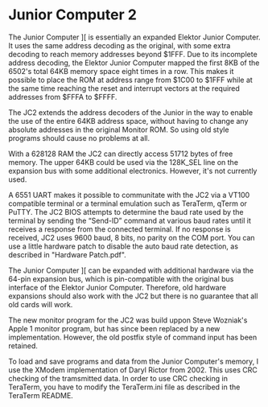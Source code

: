 # Junior Computer 2

The Junior Computer ][ is essentially an expanded Elektor Junior Computer. It uses the same address decoding as the original, with some extra decoding to reach memory addresses beyond $1FFF.
Due to its incomplete address decoding, the Elektor Junior Computer mapped the first 8KB of the 6502's total 64KB memory space eight times in a row. 
This makes it possible to place the ROM at address range from $1C00 to $1FFF while at the same time reaching the reset and interrupt vectors at the required addresses from $FFFA to $FFFF.

The JC2 extends the address decoders of the Junior in the way to enable the use of the entire 64KB address space, without having to change any absolute addresses in the original Monitor ROM. So using old style programs should cause no problems at all.

With a 628128 RAM the JC2 can directly access 51712 bytes of free memory. The upper 64KB could be used via the 128K_SEL line on the expansion bus with some additional electronics. However, it's not currently used. 

A 6551 UART makes it possible to communitate with the JC2 via a VT100 compatible terminal or a terminal emulation such as TeraTerm, qTerm or PuTTY. The JC2 BIOS attempts to determine the baud rate used by the terminal by sending the “Send-ID” command at various baud rates until it receives a response from the connected terminal. If no response is received, JC2 uses 9600 baud, 8 bits, no parity on the COM port. You can use a little hardware patch to disable the auto baud rate detection, as described in "Hardware Patch.pdf".

The Junior Computer ][ can be expanded with additional hardware via the 64-pin expansion bus, which is pin-compatible with the original bus interface of the Elektor Junior Computer. Therefore, old hardware expansions should also work with the JC2 but there is no guarantee that all old cards will work.

The new monitor program for the JC2 was build uppon Steve Wozniak's Apple 1 monitor program, but has since been replaced by a new implementation. However, the old postfix style of command input has been retained.

To load and save programs and data from the Junior Computer's memory, I use the XModem implementation of Daryl Rictor from 2002. This uses CRC checking of the tramsmitted data.
In order to use CRC checking in TeraTerm, you have to modify the TeraTerm.ini file as described in the TeraTerm README.
